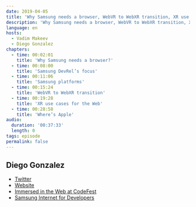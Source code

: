 ```yaml
---
date: 2019-04-05
title: 'Why Samsung needs a browser, WebVR to WebXR transition, XR use cases for the Web'
description: 'Why Samsung needs a browser, WebVR to WebXR transition, XR use cases for the Web.'
language: en
hosts:
  - Vadim Makeev
  - Diego Gonzalez
chapters:
  - time: 00:02:01
    title: 'Why Samsung needs a browser?'
  - time: 00:08:00
    title: 'Samsung DevRel’s focus'
  - time: 00:11:06
    title: 'Samsung platforms'
  - time: 00:15:24
    title: 'WebVR to WebXR transition'
  - time: 00:19:28
    title: 'XR use cases for the Web'
  - time: 00:28:58
    title: 'Where’s Apple'
audio:
  duration: '00:37:33'
  length: 0
tags: episode
permalink: false
---
```


## Diego Gonzalez

- [Twitter](https://twitter.com/diekus)
- [Website](https://diek.us/)
- [Immersed in the Web at CodeFest](https://2019.codefest.ru/lecture/1402)
- [Samsung Internet for Developers](https://medium.com/samsung-internet-dev)
